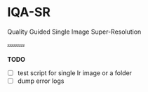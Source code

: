 # IQA-SR
Quality Guided Single Image Super-Resolution

:zzz::zzz::zzz:

**TODO**

- [ ] test script for single lr image or a folder
- [ ] dump error logs
